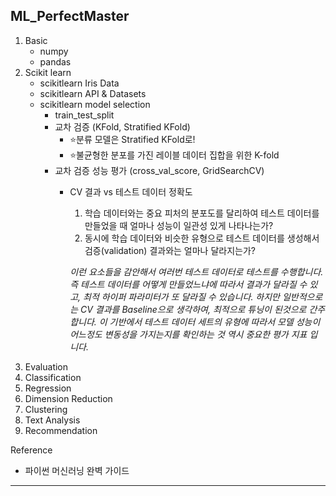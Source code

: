 ## ML_PerfectMaster
  

  1. Basic 
      - numpy
      - pandas
  2. Scikit learn
      - scikitlearn Iris Data
      - scikitlearn API & Datasets
      - scikitlearn model selection
        - train_test_split
        - 교차 검증 (KFold, Stratified KFold)
          - ⭐️분류 모델은 Stratified KFold로!
          - ⭐️불균형한 분포를 가진 레이블 데이터 집합을 위한 K-fold 
        - 교차 검증 성능 평가 (cross_val_score, GridSearchCV)
          - CV 결과 vs 테스트 데이터 정확도
            1. 학습 데이터와는 중요 피처의 분포도를 달리하여 테스트 데이터를 만들었을 때 얼마나 성능이 일관성 있게 나타나는가?
            2. 동시에 학습 데이터와 비슷한 유형으로 테스트 데이터를 생성해서 검증(validation) 결과와는 얼마나 달라지는가?
            
            *이런 요소들을 감안해서 여러번 테스트 데이터로 테스트를 수행합니다. 즉 테스트 데이터를 어떻게 만들었느냐에 따라서 결과가 달라질 수 있고, 최적 하이퍼 파라미터가 또 달라질 수 있습니다.*
            *하지만 일반적으로는 CV 결과를 Baseline으로 생각하여, 최적으로 튜닝이 된것으로 간주합니다. 이 기반에서 테스트 데이터 세트의 유형에 따라서 모델 성능이 어느정도 변동성을 가지는지를 확인하는 것 역시 중요한 평가 지표 입니다.*
  3. Evaluation
  4. Classification
  5. Regression
  6. Dimension Reduction
  7. Clustering
  8. Text Analysis
  9. Recommendation

  Reference
  * 파이썬 머신러닝 완벽 가이드
  
***
